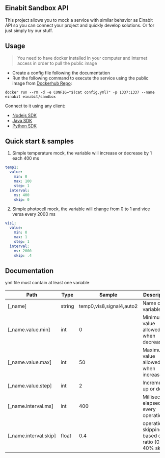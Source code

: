 ## Einabit Sandbox API

This project allows you to mock a service with similar behavior as Einabit API so you can connect your project and quickly develop solutions. Or for just simply try our stuff.

## Usage

> You need to have docker installed in your computer and internet access in order to pull the public image

- Create a config file following the documentation
- Run the following command to execute the service using the public image from [Dockerhub Repo](https://hub.docker.com/repository/docker/einabit/sandbox):
```
docker run --rm -d -e CONFIG="$(cat config.yml)" -p 1337:1337 --name einabit einabit/sandbox
```
Connect to it using any client:

- [Nodejs SDK](https://github.com/Einabit/client.js)
- [Java SDK](https://github.com/Einabit/client.java)
- [Python SDK](https://github.com/Einabit/client.py)

## Quick start & samples

1. Simple temperature mock, the variable will increase or decrease by 1 each 400 ms
```yml
temp1:
  value:
    min: 0
    max: 100
    step: 1
  interval:
    ms: 400
    skip: 0
```

2. Simple photocell mock, the variable will change from 0 to 1 and vice versa every 2000 ms
```yml
vis1:
  value:
    min: 0
    max: 1
    step: 1
  interval:
    ms: 2000
    skip: .4
```

## Documentation

yml file must contain at least one variable

|Path |Type  | Sample| Description|
|--- | --- |--- |--- |
|[_name]|string|temp0,vis8,signal4,auto2|Name of the variable
|[_name.value.min]|int|0|Minimum value allowed when decreasing
|[_name.value.max]|int|50|Maximum value allowed when increasing
|[_name.value.step]|int|2|Increment up or down
|[_name.interval.ms]|int|400|Milliseconds elapsed for every operation
|[_name.interval.skip]|float|0.4|operation skipping based on ratio (0.4 -> 40% skip)
